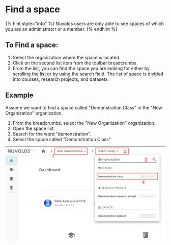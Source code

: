 # Find a space

{% hint style="info" %}
Nuvolos users are only able to see spaces of which you are an administrator or a member.
{% endhint %}

## To Find a space:

1. Select the organization where the space is located.
2. Click on the second list item from the toolbar breadcrumbs.
3. From the list, you can find the space you are looking for either by scrolling the list or by using the search field. The list of space is divided into courses, research projects, and datasets.

## Example

Assume we want to find a space called "Demonstration Class" in the "New Organization" organization.

1. From the breadcrumbs, select the "New Organization" organization.
2.  Open the space list.
3.  Search for the word "demonstration".
4. Select the space called "Demonstration Class"

![](../../.gitbook/assets/screen-shot-2020-03-23-at-9.39.45-am.png)

